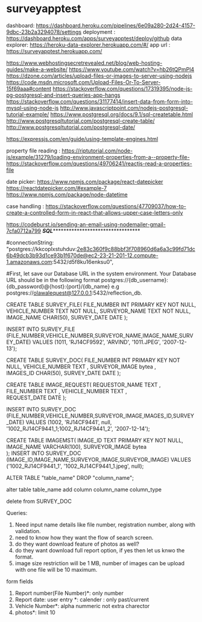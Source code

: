 # surveyapptest
dashboard: https://dashboard.heroku.com/pipelines/6e09a280-2d24-4157-9dbc-23b2a3294078/settings
deployment : https://dashboard.heroku.com/apps/surveyapptest/deploy/github
data explorer: https://heroku-data-explorer.herokuapp.com/#/
app url : https://surveyapptest.herokuapp.com/

https://www.webhostingsecretrevealed.net/blog/web-hosting-guides/make-a-website/
https://www.youtube.com/watch?v=hb26tQPmPl4
https://dzone.com/articles/upload-files-or-images-to-server-using-nodejs
https://code.msdn.microsoft.com/Upload-Files-Or-To-Server-15f69aaa#content
https://stackoverflow.com/questions/17319395/node-js-pg-postgresql-and-insert-queries-app-hangs
https://stackoverflow.com/questions/31177414/insert-data-from-form-into-mysql-using-node-js
http://www.javascriptpoint.com/nodejs-postgresql-tutorial-example/
https://www.postgresql.org/docs/9.1/sql-createtable.html
http://www.postgresqltutorial.com/postgresql-create-table/
http://www.postgresqltutorial.com/postgresql-date/

https://expressjs.com/en/guide/using-template-engines.html

property file reading : https://riptutorial.com/node-js/example/31279/loading-environment-properties-from-a--property-file-
https://stackoverflow.com/questions/49706241/reactjs-read-a-properties-file

date picker:
https://www.npmjs.com/package/react-datepicker
https://reactdatepicker.com/#example-7
https://www.npmjs.com/package/node-datetime

case handling :
https://stackoverflow.com/questions/47709037/how-to-create-a-controlled-form-in-react-that-allows-upper-case-letters-only

https://codeburst.io/sending-an-email-using-nodemailer-gmail-7cfa0712a799
***********************SQL********************************************************


#connectionString: "postgres://kkcoplxstuhduv:2e83c360f9c88bbf3f708960d6a6a3c99fd71dc6b49dcb3b93d1ce93b1f670de@ec2-23-21-201-12.compute-1.amazonaws.com:5432/d5f8ku16enksu0",
    

#First, let save our Database URL in the system environment. Your Database URL should be in the following format
postgres://{db_username}:{db_password}@{host}:{port}/{db_name}
e.g postgres://olawalequest@127.0.0.1:5432/reflection_db.

CREATE TABLE SURVEY_FILE(
   FILE_NUMBER INT PRIMARY KEY     NOT NULL,
   VEHICLE_NUMBER           TEXT    NOT NULL,
   SURVEYOR_NAME            TEXT     NOT NULL,
   IMAGE_NAME        CHAR(50),
   SURVEY_DATE         DATE
);

INSERT INTO SURVEY_FILE (FILE_NUMBER,VEHICLE_NUMBER,SURVEYOR_NAME,IMAGE_NAME,SURVEY_DATE) VALUES (1011, 'RJ14CF9592', 'ARVIND', '1011.JPEG', '2007-12-13');



CREATE TABLE SURVEY_DOC(
   FILE_NUMBER INT PRIMARY KEY     NOT NULL,
   VEHICLE_NUMBER           TEXT   ,
   SURVEYOR_IMAGE            bytea ,    
   IMAGES_ID        CHAR(50),
   SURVEY_DATE         DATE
);

CREATE TABLE IMAGE_REQUEST(
   REQUESTOR_NAME TEXT    ,
   FILE_NUMBER           TEXT   ,
   VEHICLE_NUMBER        TEXT ,    
   REQUEST_DATE         DATE
);

INSERT INTO SURVEY_DOC (FILE_NUMBER,VEHICLE_NUMBER,SURVEYOR_IMAGE,IMAGES_ID,SURVEY_DATE) VALUES (1002, 'RJ14CF9441', null, '1002_RJ14CF9441_1;1002_RJ14CF9441_2', '2007-12-14');

CREATE TABLE IMAGEMST(
   IMAGE_ID TEXT PRIMARY KEY     NOT NULL,
   IMAGE_NAME        VARCHAR(100),
   SURVEYOR_IMAGE            bytea   
);
INSERT INTO SURVEY_DOC (IMAGE_ID,IMAGE_NAME,SURVEYOR_IMAGE,SURVEYOR_IMAGE) VALUES ('1002_RJ14CF9441_1', '1002_RJ14CF9441_1.jpeg', null);

ALTER TABLE "table_name" DROP "column_name";

alter table table_name add column column_name column_type

delete from SURVEY_DOC

Queries:
1) Need input name details like file number, registration number, along with validation.
2) need to know how they want the flow of search screen.
3) do they want download feature of photos as well?
4) do they want download full report option, if yes then let us knwo the format.
5) image size restriction will be 1 MB, number of images can be upload with one file will be 10 maximum.

form fields
1. Report number(File Number)*: only number
2. Report date: user entry *: calender : only past/current
3. Vehicle Number*: alpha nummeric not extra charector
4. photos*: limit 10

